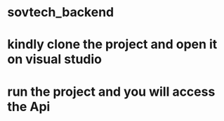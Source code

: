# sovtech_backend
# kindly clone the project and open it on visual studio
# run the project and you will access the Api
